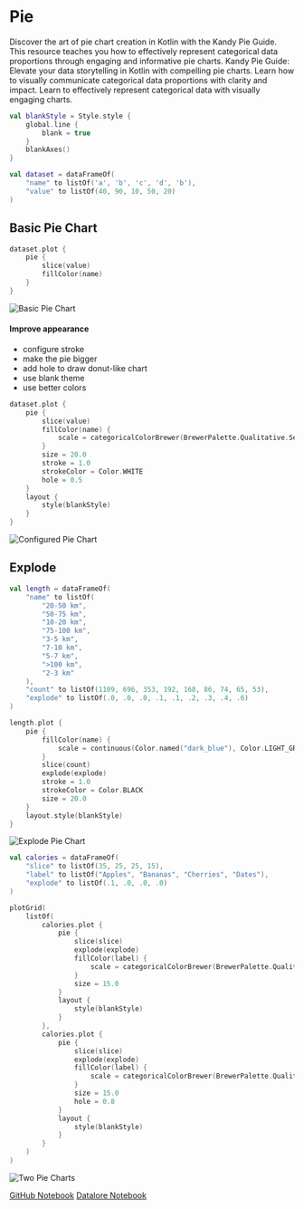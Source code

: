 # Pie

<show-structure for="chapter,procedure" depth="2"></show-structure>

<web-summary>
Discover the art of pie chart creation in Kotlin with the Kandy Pie Guide.
This resource teaches you how to effectively represent categorical data proportions through engaging and informative pie charts.
</web-summary>

<card-summary>
Kandy Pie Guide: Elevate your data storytelling in Kotlin with compelling pie charts.
Learn how to visually communicate categorical data proportions with clarity and impact.
</card-summary>

<link-summary>
Learn to effectively represent categorical data with visually engaging charts.
</link-summary>



<!---IMPORT org.jetbrains.kotlinx.kandy.letsplot.samples.guides.Pie-->

<!---FUN guidePieBlankStyle-->

```kotlin
val blankStyle = Style.style {
    global.line {
        blank = true
    }
    blankAxes()
}
```

<!---END-->

<!---FUN guidePieData-->

```kotlin
val dataset = dataFrameOf(
    "name" to listOf('a', 'b', 'c', 'd', 'b'),
    "value" to listOf(40, 90, 10, 50, 20)
)
```

<!---END-->

## Basic Pie Chart

<!---FUN guidePieBasicPieChart-->

```kotlin
dataset.plot {
    pie {
        slice(value)
        fillColor(name)
    }
}
```

<!---END-->

![Basic Pie Chart](guidePieBasicPieChart.svg)

#### Improve appearance

* configure stroke
* make the pie bigger
* add hole to draw donut-like chart
* use blank theme
* use better colors

<!---FUN guidePieCustomizedPieChart-->

```kotlin
dataset.plot {
    pie {
        slice(value)
        fillColor(name) {
            scale = categoricalColorBrewer(BrewerPalette.Qualitative.Set1)
        }
        size = 20.0
        stroke = 1.0
        strokeColor = Color.WHITE
        hole = 0.5
    }
    layout {
        style(blankStyle)
    }
}
```

<!---END-->

![Configured Pie Chart](guidePieCustomizedPieChart.svg)

## Explode

<!---FUN guidePieLengthData-->

```kotlin
val length = dataFrameOf(
    "name" to listOf(
        "20-50 km",
        "50-75 km",
        "10-20 km",
        "75-100 km",
        "3-5 km",
        "7-10 km",
        "5-7 km",
        ">100 km",
        "2-3 km"
    ),
    "count" to listOf(1109, 696, 353, 192, 168, 86, 74, 65, 53),
    "explode" to listOf(.0, .0, .0, .1, .1, .2, .3, .4, .6)
)
```

<!---END-->

<!---FUN guidePieExplodePieChart-->

```kotlin
length.plot {
    pie {
        fillColor(name) {
            scale = continuous(Color.named("dark_blue"), Color.LIGHT_GREEN)
        }
        slice(count)
        explode(explode)
        stroke = 1.0
        strokeColor = Color.BLACK
        size = 20.0
    }
    layout.style(blankStyle)
}
```

<!---END-->

![Explode Pie Chart](guidePieExplodePieChart.svg)

<!---FUN guidePieCaloriesData-->

```kotlin
val calories = dataFrameOf(
    "slice" to listOf(35, 25, 25, 15),
    "label" to listOf("Apples", "Bananas", "Cherries", "Dates"),
    "explode" to listOf(.1, .0, .0, .0)
)
```

<!---END-->

<!---FUN guidePieChartsInPlotGrid-->

```kotlin
plotGrid(
    listOf(
        calories.plot {
            pie {
                slice(slice)
                explode(explode)
                fillColor(label) {
                    scale = categoricalColorBrewer(BrewerPalette.Qualitative.Set1)
                }
                size = 15.0
            }
            layout {
                style(blankStyle)
            }
        },
        calories.plot {
            pie {
                slice(slice)
                explode(explode)
                fillColor(label) {
                    scale = categoricalColorBrewer(BrewerPalette.Qualitative.Set1)
                }
                size = 15.0
                hole = 0.8
            }
            layout {
                style(blankStyle)
            }
        }
    )
)
```

<!---END-->

![Two Pie Charts](guidePieChartsInPlotGrid.svg)


<seealso style="cards">
       <category ref="example-ktnb">
           <a href="https://github.com/Kotlin/kandy/blob/main/examples/notebooks/lets-plot/guides/pie.ipynb" summary="View the notebook on our GitHub repository">GitHub Notebook</a>
           <a href="https://datalore.jetbrains.com/report/static/KQKedA4jDrKu63O53gEN0z/NLBjw7czv1wZOB7wyuIQz7" summary="Experiment with this example on Datalore">Datalore Notebook</a>
       </category>
</seealso>
